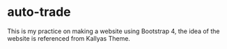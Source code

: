 # auto-trade

This is my practice on making a website using Bootstrap 4, the idea of the website is referenced from Kallyas Theme.
